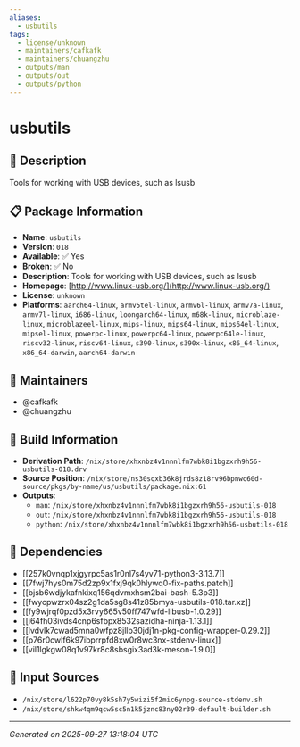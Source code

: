 ```yaml
---
aliases:
  - usbutils
tags:
  - license/unknown
  - maintainers/cafkafk
  - maintainers/chuangzhu
  - outputs/man
  - outputs/out
  - outputs/python
---
```


# usbutils

## 📝 Description

Tools for working with USB devices, such as lsusb

## 📋 Package Information

- **Name**: `usbutils`
- **Version**: `018`
- **Available**: ✅ Yes
- **Broken**: ✅ No
- **Description**: Tools for working with USB devices, such as lsusb
- **Homepage**: [http://www.linux-usb.org/](http://www.linux-usb.org/)
- **License**: `unknown`
- **Platforms**: `aarch64-linux`, `armv5tel-linux`, `armv6l-linux`, `armv7a-linux`, `armv7l-linux`, `i686-linux`, `loongarch64-linux`, `m68k-linux`, `microblaze-linux`, `microblazeel-linux`, `mips-linux`, `mips64-linux`, `mips64el-linux`, `mipsel-linux`, `powerpc-linux`, `powerpc64-linux`, `powerpc64le-linux`, `riscv32-linux`, `riscv64-linux`, `s390-linux`, `s390x-linux`, `x86_64-linux`, `x86_64-darwin`, `aarch64-darwin`
## 👥 Maintainers

- @cafkafk
- @chuangzhu


## 🔧 Build Information

- **Derivation Path**: `/nix/store/xhxnbz4v1nnnlfm7wbk8i1bgzxrh9h56-usbutils-018.drv`
- **Source Position**: `/nix/store/ns30sqxb36k8jrds8z18rv96bpnwc60d-source/pkgs/by-name/us/usbutils/package.nix:61`
- **Outputs**:
  - `man`:  `/nix/store/xhxnbz4v1nnnlfm7wbk8i1bgzxrh9h56-usbutils-018`
  - `out`:  `/nix/store/xhxnbz4v1nnnlfm7wbk8i1bgzxrh9h56-usbutils-018`
  - `python`:  `/nix/store/xhxnbz4v1nnnlfm7wbk8i1bgzxrh9h56-usbutils-018`

## 🔗 Dependencies

- [[257k0vnqp1xjgyrpc5as1r0nl7s4yv71-python3-3.13.7]]
- [[7fwj7hys0m75d2zp9x1fxj9qk0hlywq0-fix-paths.patch]]
- [[bjsb6wdjykafnkixq156qdvmxhsm2bai-bash-5.3p3]]
- [[fwycpwzrx04sz2g1da5sg8s41z85bmya-usbutils-018.tar.xz]]
- [[fy9wjrqf0pzd5x3rvy665v50ff747wfd-libusb-1.0.29]]
- [[i64fh03ivds4cnp6sfbpx8532sazidha-ninja-1.13.1]]
- [[lvdvlk7cwad5mna0wfpz8jllb30jdj1n-pkg-config-wrapper-0.29.2]]
- [[p76r0cwlf6k97ibprrpfd8xw0r8wc3nx-stdenv-linux]]
- [[vil1lgkgw08q1v97kr8c8sbsgix3ad3k-meson-1.9.0]]

## 📁 Input Sources

- `/nix/store/l622p70vy8k5sh7y5wizi5f2mic6ynpg-source-stdenv.sh`
- `/nix/store/shkw4qm9qcw5sc5n1k5jznc83ny02r39-default-builder.sh`

---
*Generated on 2025-09-27 13:18:04 UTC*
